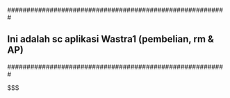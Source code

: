 #########################################################
## Ini adalah sc aplikasi Wastra1 (pembelian, rm & AP) ##
#########################################################

$$$